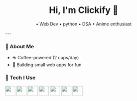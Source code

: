 <!-- Replace EVERY `yourusername` and links with your real ones -->
<h1 align="center">Hi, I'm Clickify 👋</h1>
<p align="center">
   • Web Dev • python • DSA • Anime enthusiast
</p>
---

### 🚀 About Me
* ☕ Coffee-powered (2 cups/day)
* 🧪 Building small web apps for fun 

### 🧰 Tech I Use

<p>
  <img height="32" width="32" src="https://cdn.jsdelivr.net/gh/devicons/devicon/icons/c/c-original.svg" />
  <img height="32" width="32" src="https://cdn.jsdelivr.net/gh/devicons/devicon/icons/cplusplus/cplusplus-original.svg" />
  <img height="32" width="32" src="https://cdn.jsdelivr.net/gh/devicons/devicon/icons/python/python-original.svg" />
  <img height="32" width="32" src="https://cdn.jsdelivr.net/gh/devicons/devicon/icons/html5/html5-plain.svg" />
  <img height="32" width="32" src="https://cdn.jsdelivr.net/gh/devicons/devicon/icons/css3/css3-plain.svg" />
  <img height="32" width="32" src="https://cdn.jsdelivr.net/gh/devicons/devicon/icons/tailwindcss/tailwindcss-original.svg" />
  <img height="32" width="32" src="https://cdn.jsdelivr.net/gh/devicons/devicon/icons/git/git-original.svg" />
</p>



